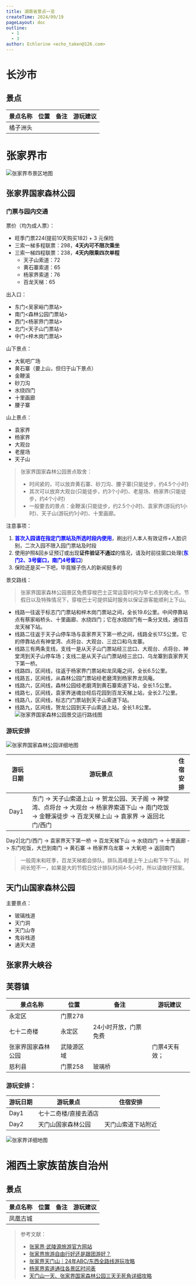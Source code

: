 ```yaml
---
title: 湖南省景点一览
createTime: 2024/09/19
pageLayout: doc
outline:
  - 1
  - 3
author: Echlorine <echo_taken@126.com>
---
```


# 长沙市
## 景点
景点名称|位置|备注|游玩建议
-------|----|----|-------
橘子洲头|||

# 张家界市
![张家界市景区地图](./assets/DYG%20Tourist%20Map.jpg)

## 张家界国家森林公园
### 门票与园内交通
票价（均为成人票）：
- 旺季门票224(提前10天购买182) + 3 元保险
- 三索一梯多程联票：298，**4天内可不限次乘坐**
- 三索一梯四程联票：238，**4天内限乘四次单程**
   - 天子山索道：72
   - 黄石寨索道：65
   - 杨家界索道：76
   - 百龙天梯：65

出入口：
- 东门<吴家峪门票站>
- 南门<森林公园门票站>
- 西门<杨家界门票站>
- 北门<天子山门票站>
- 中门<梓木岗门票站>

山下景点：
- 大氧吧广场
- 黄石寨（要上山，但归于山下景点）
- 金鞭溪
- 砂刀沟
- 水绕四门
- 十里画廊
- 腰子寨

山上景点：
- 袁家界
- 杨家界
- 大观台
- 老屋场
- 天子山

> 张家界国家森林公园景点取舍：
> - 时间紧的，可以放弃黄石寨、砂刀沟、腰子寨(只能徒步，约4.5个小时)
> - 其次可以放弃大观台(只能徒步，约3个小时)、老屋场、杨家界(只能徒步，约4个小时)
> - 一般要去的景点：金鞭溪(只能徒步，约2.5个小时)、袁家界(游玩约1小时)、天子山(游玩约1小时)、十里画廊。

注意事项：
1. **<font color="blue">首次入园请在指定门票站及所选时段内使用</font>**，刷出行人本人有效证件+人脸识别，二次入园不限入园门票站及时段
2. 使用护照&回乡证预订或出现**证件验证不通过**的情况，请及时前往窗口处理(**<font color="blue">东门2、3号窗口，南门4号窗口</font>**)
3. 保险还是买一下吧，毕竟猴子伤人的新闻挺多的

景交路线：
> 张家界国家森林公园景区免费穿梭巴士正常运营时间为早七点到晚七点。节假日以及特殊情况下，穿梭巴士可提供延时服务以保证游客能顺利上下山。
- 线路一往返于标志门门票站和梓木岗门票站之间，全长19.6公里。中间停靠站点有蔡家峪桥头、十里画廊、水绕四门；它在水绕四门有一条分叉线，通往百龙天梯下站。
- 线路二往返于天子山停车场与袁家界天下第一桥之间，线路全长17.5公里。它的停靠站点有神堂湾、点将台、大观台、三岔口和乌龙寨。
- 线路三有两条支线，支线一是从天子山门票站经三岔口、大观台、点将台、神堂湾到天子山停车场；支线二是从天子山门票站经三岔口、乌龙寨到袁家界天下第一桥。
- 线路四，区间线，往返于杨家界门票站和龙凤庵之间，全长6.5公里。
- 线路五，区间线，从森林公园门票站经老磨湾到杨家界龙凤庵。
- 线路六，区间线，森林公园经老磨湾到黄石寨索道下站，全长1.5公里。
- 线路七，区间线，袁家界迷魂台经后花园到百龙天梯上站，全长2.7公里。
- 线路八，区间线，标志门门票站到天子山索道下站。
- 线路九，区间线，贺龙公园到天子山索道上站，全长1.8公里。
![张家界国家森林公园景交运行路线图](./assets/zhangjiajie-park-bus-route-map.jpg)

### 游玩安排
![张家界国家森林公园详细地图](./assets/Zhangjiajie%20National%20Forest%20Park.png)

游玩日期|游玩景点|住宿安排
-------|--------|-------
Day1|东门 -> 天子山索道上山 -> 贺龙公园、天子阁 -> 神堂湾、点将台 -> 大观台 -> 杨家界索道下山 -> 南门吃饭 -> 金鞭溪徒步 -> 百龙天梯上山 -> 袁家界 -> 返回北门/西门

Day2|北门/西门 -> 袁家界天下第一桥 -> 百龙天梯下山 -> 水绕四门 -> 十里画廊 -> 东门吃饭，大巴到南门 -> 黄石寨 -> 杨家界乌龙寨 -> 大氧吧 -> 返回南门

> 一般周末和旺季，百龙天梯都会排队。排队高峰是上午上山和下午下山。时间长短不一，如果是大的节假日估计排队时间4-5小时，所以请做好预案。

## 天门山国家森林公园
主要景点：
- 玻璃栈道
- 天门洞
- 天门山寺
- 鬼谷栈道
- 通天大道

## 张家界大峡谷

## 芙蓉镇

景点名称|位置|备注|游玩建议
-------|----|----|-------
|永定区|门票278|
七十二奇楼|永定区|24小时开放，门票免费|
张家界国家森林公园|武陵源区域||门票4天有效；|
|慈利县|门票258|玻璃桥

### 游玩安排：
游玩日期|游玩景点|住宿安排
-------|--------|-------
Day1|七十二奇楼/直接去酒店|
Day2|天门山国家森林公园|天门山索道下站附近


![张家界详细地图](assets/Zhangjiajie%20National%20Forest%20Park%20Tourist%20Map.jpg)

# 湘西土家族苗族自治州
## 景点
景点名称|位置|备注|游玩建议
-------|----|----|-------
凤凰古城|||

> 参考文献：
> - [张家界·武陵源旅游官方网站](http://www.hnzjj.com/)
> - [张家界旅游自由行好还是跟团游好？](https://www.zhihu.com/question/268561876/answer/3096789257)
> - [张家界天门山｜24年ABC/东西全路线游玩攻略](http://xhslink.com/a/y3fEBceryy1V)
> - [杨家界索道通往各景区时间表](http://www.cn-zhangjiajie.cn/action/model/name/ask2/itemid/743.html)
> - [天门山一天、张家界国家森林公园三天无死角详细攻略](https://itf.mafengwo.cn/client/note.php/info/?id=3194934)